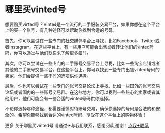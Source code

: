 # 哪里买vinted号

想要购买vinted号？Vinted是一个流行的二手服装交易平台，如果你想在这个平台上购买一个账号，有几种途径可以帮助你找到合适的号码。

首先，你可以尝试在一些专门的社交媒体平台上寻找，比如Facebook、Twitter或者Instagram。在这些平台上，有一些用户可能会出售或者转让他们的vinted号码，你可以通过与他们联系来了解更多细节。

其次，你可以尝试在一些专门的二手账号交易平台上寻找，比如一些淘宝店铺或者其他的二手账号交易平台。在这些平台上，你可以找到一些专门出售vinted号码的卖家，他们会提供一些不同的选项供你选择。

最后，你也可以尝试在一些专门的账号交易论坛上寻找，比如一些国外的账号交易论坛或者国内的一些账号交易群。在这些地方，你可以找到一些热心的卖家或者其他用户，他们可能会有一些合适的vinted号码供你选择。

不论你选择哪种途径，都需要谨慎对待账号交易，确保你选择的号码是合法的和安全的。希望你能够找到合适的vinted号码，享受在这个平台上的购物体验！

更多 关于哪里买vinted号 请通过✈与我们联系，感谢阅读,谢谢！[点我✈联系](https://gg.k02.cc)